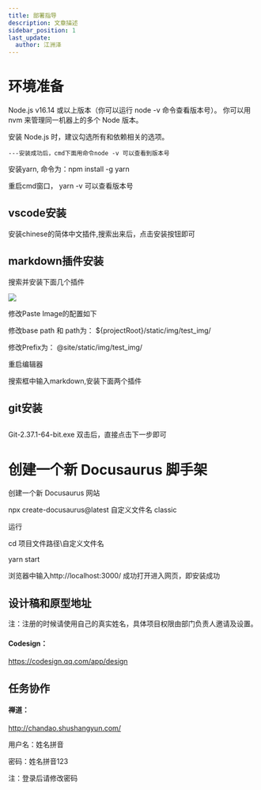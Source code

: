 ```yaml
---
title: 部署指导
description: 文章描述
sidebar_position: 1
last_update:
  author: 江洲泽
---
```


# 环境准备

Node.js v16.14 或以上版本（你可以运行 node -v 命令查看版本号）。 你可以用 nvm 来管理同一机器上的多个 Node 版本。

安装 Node.js 时，建议勾选所有和依赖相关的选项。

    ---安装成功后，cmd下面用命令node -v 可以查看到版本号

安装yarn, 命令为：npm install -g yarn

重启cmd窗口， yarn -v 可以查看版本号

## vscode安装

安装chinese的简体中文插件,搜索出来后，点击安装按钮即可

## markdown插件安装

搜索并安装下面几个插件

![](@site/static/img/jzz_test_img/vscode_plug.png)

修改Paste Image的配置如下

修改base path 和 path为： ${projectRoot}/static/img/test_img/

修改Prefix为： @site/static/img/test_img/

重启编辑器

搜索框中输入markdown,安装下面两个插件

## git安装

##  

Git-2.37.1-64-bit.exe 双击后，直接点击下一步即可

# 创建一个新 Docusaurus 脚手架
创建一个新 Docusaurus 网站

npx create-docusaurus@latest 自定义文件名 classic

运行

cd 项目文件路径\自定义文件名

yarn start

浏览器中输入http://localhost:3000/ 成功打开进入网页，即安装成功


##  设计稿和原型地址

注：注册的时候请使用自己的真实姓名，具体项目权限由部门负责人邀请及设置。

#### Codesign：

https://codesign.qq.com/app/design

## 任务协作

#### 禅道：

http://chandao.shushangyun.com/

用户名：姓名拼音

密码：姓名拼音123

注：登录后请修改密码
